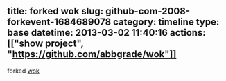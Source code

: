 title: forked wok
slug: github-com-2008-forkevent-1684689078
category: timeline
type: base
datetime: 2013-03-02 11:40:16
actions: [["show project", "https://github.com/abbgrade/wok"]]
---
forked [wok](https://github.com/mythmon/wok)
